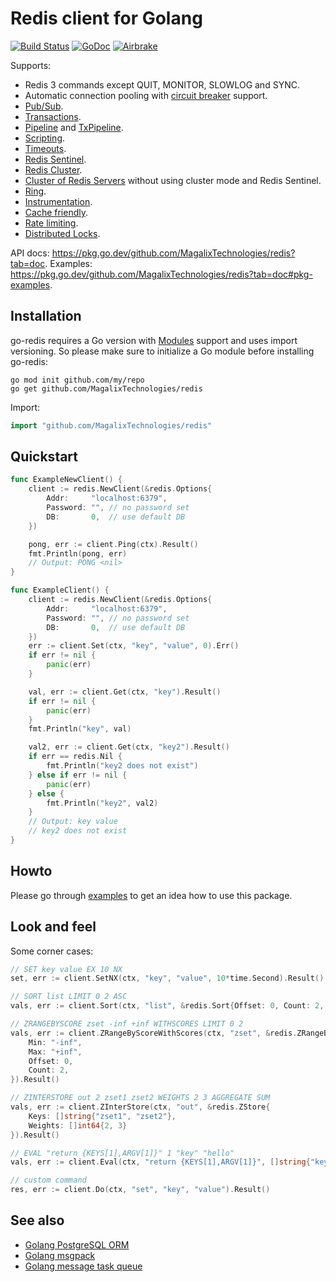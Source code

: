 # Redis client for Golang

[![Build Status](https://travis-ci.org/go-redis/redis.png?branch=master)](https://travis-ci.org/go-redis/redis)
[![GoDoc](https://godoc.org/github.com/go-redis/redis?status.svg)](https://pkg.go.dev/github.com/MagalixTechnologies/redis?tab=doc)
[![Airbrake](https://img.shields.io/badge/kudos-airbrake.io-orange.svg)](https://airbrake.io)

Supports:

- Redis 3 commands except QUIT, MONITOR, SLOWLOG and SYNC.
- Automatic connection pooling with [circuit breaker](https://en.wikipedia.org/wiki/Circuit_breaker_design_pattern) support.
- [Pub/Sub](https://pkg.go.dev/github.com/MagalixTechnologies/redis?tab=doc#PubSub).
- [Transactions](https://pkg.go.dev/github.com/MagalixTechnologies/redis?tab=doc#example-Client-TxPipeline).
- [Pipeline](https://pkg.go.dev/github.com/MagalixTechnologies/redis?tab=doc#example-Client-Pipeline) and [TxPipeline](https://pkg.go.dev/github.com/MagalixTechnologies/redis?tab=doc#example-Client-TxPipeline).
- [Scripting](https://pkg.go.dev/github.com/MagalixTechnologies/redis?tab=doc#Script).
- [Timeouts](https://pkg.go.dev/github.com/MagalixTechnologies/redis?tab=doc#Options).
- [Redis Sentinel](https://pkg.go.dev/github.com/MagalixTechnologies/redis?tab=doc#NewFailoverClient).
- [Redis Cluster](https://pkg.go.dev/github.com/MagalixTechnologies/redis?tab=doc#NewClusterClient).
- [Cluster of Redis Servers](https://pkg.go.dev/github.com/MagalixTechnologies/redis?tab=doc#example-NewClusterClient--ManualSetup) without using cluster mode and Redis Sentinel.
- [Ring](https://pkg.go.dev/github.com/MagalixTechnologies/redis?tab=doc#NewRing).
- [Instrumentation](https://pkg.go.dev/github.com/MagalixTechnologies/redis?tab=doc#ex-package--Instrumentation).
- [Cache friendly](https://github.com/go-redis/cache).
- [Rate limiting](https://github.com/go-redis/redis_rate).
- [Distributed Locks](https://github.com/bsm/redislock).

API docs: https://pkg.go.dev/github.com/MagalixTechnologies/redis?tab=doc.
Examples: https://pkg.go.dev/github.com/MagalixTechnologies/redis?tab=doc#pkg-examples.

## Installation

go-redis requires a Go version with [Modules](https://github.com/golang/go/wiki/Modules) support and uses import versioning. So please make sure to initialize a Go module before installing go-redis:

```shell
go mod init github.com/my/repo
go get github.com/MagalixTechnologies/redis
```

Import:

```go
import "github.com/MagalixTechnologies/redis"
```

## Quickstart

```go
func ExampleNewClient() {
    client := redis.NewClient(&redis.Options{
        Addr:     "localhost:6379",
        Password: "", // no password set
        DB:       0,  // use default DB
    })

    pong, err := client.Ping(ctx).Result()
    fmt.Println(pong, err)
    // Output: PONG <nil>
}

func ExampleClient() {
    client := redis.NewClient(&redis.Options{
        Addr:     "localhost:6379",
        Password: "", // no password set
        DB:       0,  // use default DB
    })
    err := client.Set(ctx, "key", "value", 0).Err()
    if err != nil {
        panic(err)
    }

    val, err := client.Get(ctx, "key").Result()
    if err != nil {
        panic(err)
    }
    fmt.Println("key", val)

    val2, err := client.Get(ctx, "key2").Result()
    if err == redis.Nil {
        fmt.Println("key2 does not exist")
    } else if err != nil {
        panic(err)
    } else {
        fmt.Println("key2", val2)
    }
    // Output: key value
    // key2 does not exist
}
```

## Howto

Please go through [examples](https://pkg.go.dev/github.com/MagalixTechnologies/redis?tab=doc#pkg-examples) to get an idea how to use this package.

## Look and feel

Some corner cases:

```go
// SET key value EX 10 NX
set, err := client.SetNX(ctx, "key", "value", 10*time.Second).Result()

// SORT list LIMIT 0 2 ASC
vals, err := client.Sort(ctx, "list", &redis.Sort{Offset: 0, Count: 2, Order: "ASC"}).Result()

// ZRANGEBYSCORE zset -inf +inf WITHSCORES LIMIT 0 2
vals, err := client.ZRangeByScoreWithScores(ctx, "zset", &redis.ZRangeBy{
    Min: "-inf",
    Max: "+inf",
    Offset: 0,
    Count: 2,
}).Result()

// ZINTERSTORE out 2 zset1 zset2 WEIGHTS 2 3 AGGREGATE SUM
vals, err := client.ZInterStore(ctx, "out", &redis.ZStore{
    Keys: []string{"zset1", "zset2"},
    Weights: []int64{2, 3}
}).Result()

// EVAL "return {KEYS[1],ARGV[1]}" 1 "key" "hello"
vals, err := client.Eval(ctx, "return {KEYS[1],ARGV[1]}", []string{"key"}, "hello").Result()

// custom command
res, err := client.Do(ctx, "set", "key", "value").Result()
```

## See also

- [Golang PostgreSQL ORM](https://github.com/go-pg/pg)
- [Golang msgpack](https://github.com/vmihailenco/msgpack)
- [Golang message task queue](https://github.com/vmihailenco/taskq)
